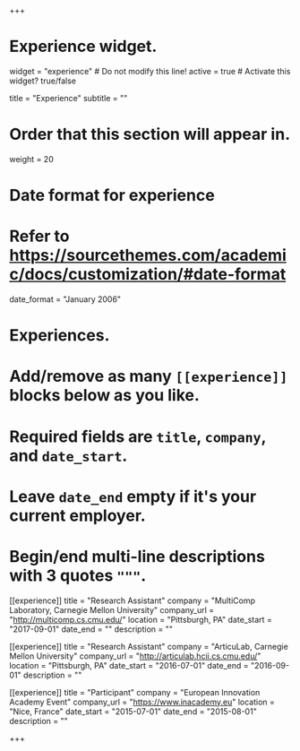 +++
# Experience widget.
widget = "experience"  # Do not modify this line!
active = true  # Activate this widget? true/false

title = "Experience"
subtitle = ""

# Order that this section will appear in.
weight = 20

# Date format for experience
#   Refer to https://sourcethemes.com/academic/docs/customization/#date-format
date_format = "January 2006"

# Experiences.
#   Add/remove as many `[[experience]]` blocks below as you like.
#   Required fields are `title`, `company`, and `date_start`.
#   Leave `date_end` empty if it's your current employer.
#   Begin/end multi-line descriptions with 3 quotes `"""`.
[[experience]]
  title = "Research Assistant"
  company = "MultiComp Laboratory, Carnegie Mellon University"
  company_url = "http://multicomp.cs.cmu.edu/"
  location = "Pittsburgh, PA"
  date_start = "2017-09-01"
  date_end = ""
  description = ""

[[experience]]
  title = "Research Assistant"
  company = "ArticuLab, Carnegie Mellon University"
  company_url = "http://articulab.hcii.cs.cmu.edu/"
  location = "Pittsburgh, PA"
  date_start = "2016-07-01"
  date_end = "2016-09-01"
  description = ""

[[experience]]
  title = "Participant"
  company = "European Innovation Academy Event"
  company_url = "https://www.inacademy.eu"
  location = "Nice, France"
  date_start = "2015-07-01"
  date_end = "2015-08-01"
  description = ""


  

+++
